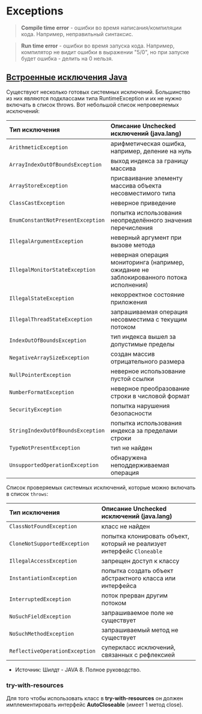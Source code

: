 # Exceptions
> **Compile time error** - ошибки во время написания/компиляции кода. Например, неправильный синтаксис.

> **Run time error** - ошибки во время запуска кода. Например, компилятор не видит ошибки в выражении "5/0", 
> но при запуске будет ошибка - делить на 0 нельзя.


## [Встроенные исключения Java](http://developer.alexanderklimov.ru/android/java/exception.php#system)
Существуют несколько готовых системных исключений. Большинство из них являются подклассами типа RuntimeException и их не нужно включать в список throws. 
Вот небольшой список непроверяемых исключений:

| Тип исключения                    | Описание Unchecked исключений (java.lang)
|:-------                           |:--------
| `ArithmeticException`             | арифметическая ошибка, например, деление на нуль
| `ArrayIndexOutOfBoundsException`  | выход индекса за границу массива
| `ArrayStoreException`             | присваивание элементу массива объекта несовместимого типа
| `ClassCastException`              | неверное приведение
| `EnumConstantNotPresentException` | попытка использования неопределённого значения перечисления
| `IllegalArgumentException`        | неверный аргумент при вызове метода
| `IllegalMonitorStateException`    | неверная операция мониторинга (например, ожидание не заблокированного потока исполнения)
| `IllegalStateException`           | некорректное состояние приложения
| `IllegalThreadStateException`     | запрашиваемая операция несовместима с текущим потоком
| `IndexOutOfBoundsException`       | тип индекса вышел за допустимые пределы
| `NegativeArraySizeException`      | создан массив отрицательного размера
| `NullPointerException`            | неверное использование пустой ссылки
| `NumberFormatException`           | неверное преобразование строки в числовой формат
| `SecurityException`               | попытка нарушения безопасности
| `StringIndexOutOfBoundsException` | попытка использования индекса за пределами строки
| `TypeNotPresentException`         | тип не найден
| `UnsupportedOperationException`   | обнаружена неподдерживаемая операция

Список проверяемых системных исключений, которые можно включать в список `throws`:

| Тип исключения                    | Описание Unchecked исключений (java.lang)
|:-------                           |:--------
| `ClassNotFoundException`          | класс не найден
| `CloneNotSupportedException`      | попытка клонировать объект, который не реализует интерфейс `Cloneable`
| `IllegalAccessException`          | запрещен доступ к классу
| `InstantiationException`          | попытка создать объект абстрактного класса или интерфейса
| `InterruptedException`            | поток прерван другим потоком
| `NoSuchFieldException`            | запрашиваемое поле не существует
| `NoSuchMethodException`           | запрашиваемый метод не существует
| `ReflectiveOperationException`    | суперкласс исключений, связанных с рефлексией

* Источник: Шилдт - JAVA 8. Полное руководство.


### try-with-resources
Для того чтобы использовать класс в **try-with-resources** он должен имплементировать интерфейс **AutoCloseable** (имеет 1 метод close).


